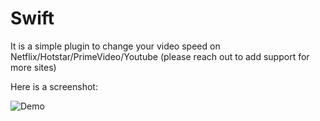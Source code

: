 # Swift

It is a simple plugin to change your video speed on 
Netflix/Hotstar/PrimeVideo/Youtube (please reach out to add support for more sites)


Here is a screenshot:

![Demo](https://github.com/bangarharshit/swift/demo_youtube.png)